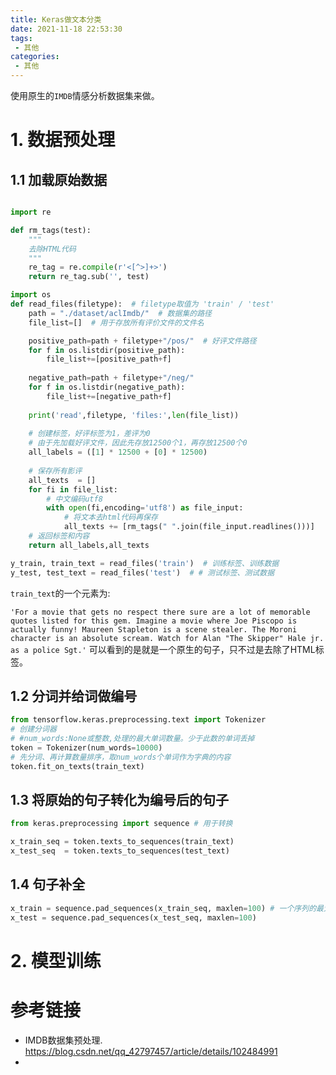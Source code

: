 ```yaml
---
title: Keras做文本分类
date: 2021-11-18 22:53:30
tags:
 - 其他
categories:
 - 其他
---
```


使用原生的`IMDB`情感分析数据集来做。

# 1. 数据预处理

## 1.1 加载原始数据

```python

import re

def rm_tags(test):
    """
    去除HTML代码
    """
    re_tag = re.compile(r'<[^>]+>')
    return re_tag.sub('', test)

import os
def read_files(filetype):  # filetype取值为 'train' / 'test'
    path = "./dataset/aclImdb/"  # 数据集的路径
    file_list=[]  # 用于存放所有评价文件的文件名

    positive_path=path + filetype+"/pos/"  # 好评文件路径
    for f in os.listdir(positive_path):  
        file_list+=[positive_path+f]
    
    negative_path=path + filetype+"/neg/"
    for f in os.listdir(negative_path):
        file_list+=[negative_path+f]
        
    print('read',filetype, 'files:',len(file_list))
    
    # 创建标签，好评标签为1，差评为0
    # 由于先加载好评文件，因此先存放12500个1，再存放12500个0
    all_labels = ([1] * 12500 + [0] * 12500)  
    
    # 保存所有影评
    all_texts  = []
    for fi in file_list:
        # 中文编码utf8
        with open(fi,encoding='utf8') as file_input:
            # 将文本去html代码再保存
            all_texts += [rm_tags(" ".join(file_input.readlines()))] 
    # 返回标签和内容
    return all_labels,all_texts

y_train, train_text = read_files('train')  # 训练标签、训练数据
y_test, test_text = read_files('test')  # # 测试标签、测试数据

```

`train_text`的一个元素为:

`'For a movie that gets no respect there sure are a lot of memorable quotes listed for this gem. Imagine a movie where Joe Piscopo is actually funny! Maureen Stapleton is a scene stealer. The Moroni character is an absolute scream. Watch for Alan "The Skipper" Hale jr. as a police Sgt.'` 可以看到的是就是一个原生的句子，只不过是去除了HTML标签。

## 1.2 分词并给词做编号

```python
from tensorflow.keras.preprocessing.text import Tokenizer
# 创建分词器
# #num_words:None或整数,处理的最大单词数量。少于此数的单词丢掉
token = Tokenizer(num_words=10000)  
# 先分词、再计算数量排序，取num_words个单词作为字典的内容
token.fit_on_texts(train_text) 
```

## 1.3 将原始的句子转化为编号后的句子

```python
from keras.preprocessing import sequence # 用于转换

x_train_seq = token.texts_to_sequences(train_text)
x_test_seq  = token.texts_to_sequences(test_text)

```

## 1.4 句子补全

```python
x_train = sequence.pad_sequences(x_train_seq, maxlen=100) # 一个序列的最大长度
x_test = sequence.pad_sequences(x_test_seq, maxlen=100)
```

# 2. 模型训练


# 参考链接

- IMDB数据集预处理. https://blog.csdn.net/qq_42797457/article/details/102484991
- 



